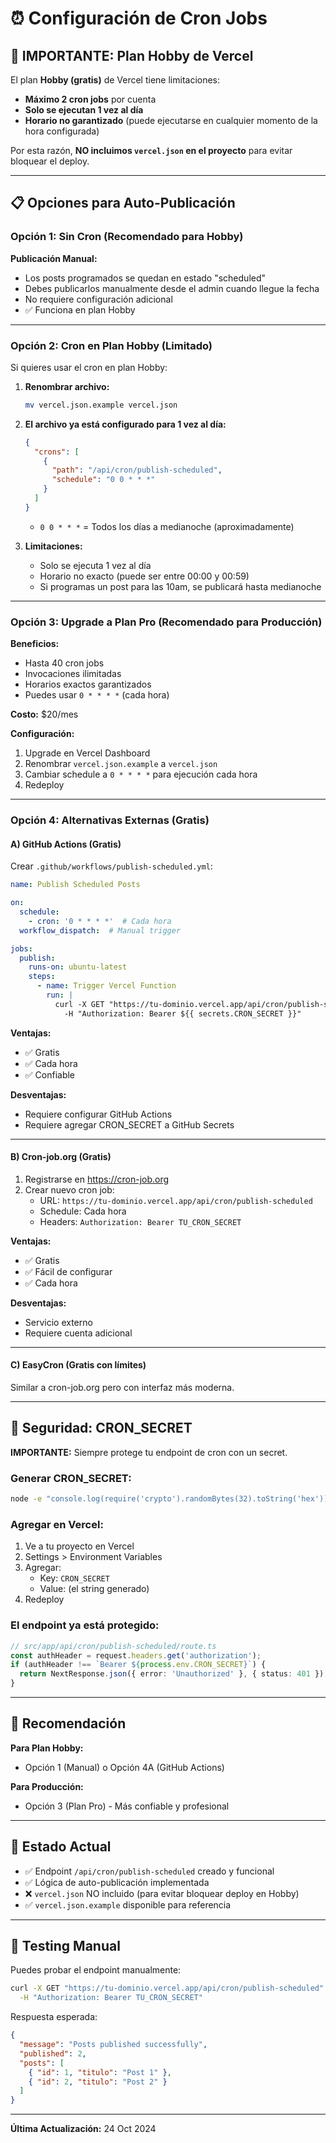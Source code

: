 # ⏰ Configuración de Cron Jobs

## 🚨 IMPORTANTE: Plan Hobby de Vercel

El plan **Hobby (gratis)** de Vercel tiene limitaciones:
- **Máximo 2 cron jobs** por cuenta
- **Solo se ejecutan 1 vez al día**
- **Horario no garantizado** (puede ejecutarse en cualquier momento de la hora configurada)

Por esta razón, **NO incluimos `vercel.json` en el proyecto** para evitar bloquear el deploy.

---

## 📋 Opciones para Auto-Publicación

### Opción 1: Sin Cron (Recomendado para Hobby)

**Publicación Manual:**
- Los posts programados se quedan en estado "scheduled"
- Debes publicarlos manualmente desde el admin cuando llegue la fecha
- No requiere configuración adicional
- ✅ Funciona en plan Hobby

---

### Opción 2: Cron en Plan Hobby (Limitado)

Si quieres usar el cron en plan Hobby:

1. **Renombrar archivo:**
   ```bash
   mv vercel.json.example vercel.json
   ```

2. **El archivo ya está configurado para 1 vez al día:**
   ```json
   {
     "crons": [
       {
         "path": "/api/cron/publish-scheduled",
         "schedule": "0 0 * * *"
       }
     ]
   }
   ```
   - `0 0 * * *` = Todos los días a medianoche (aproximadamente)

3. **Limitaciones:**
   - Solo se ejecuta 1 vez al día
   - Horario no exacto (puede ser entre 00:00 y 00:59)
   - Si programas un post para las 10am, se publicará hasta medianoche

---

### Opción 3: Upgrade a Plan Pro (Recomendado para Producción)

**Beneficios:**
- Hasta 40 cron jobs
- Invocaciones ilimitadas
- Horarios exactos garantizados
- Puedes usar `0 * * * *` (cada hora)

**Costo:** $20/mes

**Configuración:**
1. Upgrade en Vercel Dashboard
2. Renombrar `vercel.json.example` a `vercel.json`
3. Cambiar schedule a `0 * * * *` para ejecución cada hora
4. Redeploy

---

### Opción 4: Alternativas Externas (Gratis)

#### A) GitHub Actions (Gratis)

Crear `.github/workflows/publish-scheduled.yml`:

```yaml
name: Publish Scheduled Posts

on:
  schedule:
    - cron: '0 * * * *'  # Cada hora
  workflow_dispatch:  # Manual trigger

jobs:
  publish:
    runs-on: ubuntu-latest
    steps:
      - name: Trigger Vercel Function
        run: |
          curl -X GET "https://tu-dominio.vercel.app/api/cron/publish-scheduled" \
            -H "Authorization: Bearer ${{ secrets.CRON_SECRET }}"
```

**Ventajas:**
- ✅ Gratis
- ✅ Cada hora
- ✅ Confiable

**Desventajas:**
- Requiere configurar GitHub Actions
- Requiere agregar CRON_SECRET a GitHub Secrets

---

#### B) Cron-job.org (Gratis)

1. Registrarse en https://cron-job.org
2. Crear nuevo cron job:
   - URL: `https://tu-dominio.vercel.app/api/cron/publish-scheduled`
   - Schedule: Cada hora
   - Headers: `Authorization: Bearer TU_CRON_SECRET`

**Ventajas:**
- ✅ Gratis
- ✅ Fácil de configurar
- ✅ Cada hora

**Desventajas:**
- Servicio externo
- Requiere cuenta adicional

---

#### C) EasyCron (Gratis con límites)

Similar a cron-job.org pero con interfaz más moderna.

---

## 🔐 Seguridad: CRON_SECRET

**IMPORTANTE:** Siempre protege tu endpoint de cron con un secret.

### Generar CRON_SECRET:

```bash
node -e "console.log(require('crypto').randomBytes(32).toString('hex'))"
```

### Agregar en Vercel:

1. Ve a tu proyecto en Vercel
2. Settings > Environment Variables
3. Agregar:
   - Key: `CRON_SECRET`
   - Value: (el string generado)
4. Redeploy

### El endpoint ya está protegido:

```typescript
// src/app/api/cron/publish-scheduled/route.ts
const authHeader = request.headers.get('authorization');
if (authHeader !== `Bearer ${process.env.CRON_SECRET}`) {
  return NextResponse.json({ error: 'Unauthorized' }, { status: 401 });
}
```

---

## 🎯 Recomendación

**Para Plan Hobby:**
- Opción 1 (Manual) o Opción 4A (GitHub Actions)

**Para Producción:**
- Opción 3 (Plan Pro) - Más confiable y profesional

---

## 📝 Estado Actual

- ✅ Endpoint `/api/cron/publish-scheduled` creado y funcional
- ✅ Lógica de auto-publicación implementada
- ❌ `vercel.json` NO incluido (para evitar bloquear deploy en Hobby)
- ✅ `vercel.json.example` disponible para referencia

---

## 🧪 Testing Manual

Puedes probar el endpoint manualmente:

```bash
curl -X GET "https://tu-dominio.vercel.app/api/cron/publish-scheduled" \
  -H "Authorization: Bearer TU_CRON_SECRET"
```

Respuesta esperada:
```json
{
  "message": "Posts published successfully",
  "published": 2,
  "posts": [
    { "id": 1, "titulo": "Post 1" },
    { "id": 2, "titulo": "Post 2" }
  ]
}
```

---

**Última Actualización:** 24 Oct 2024
